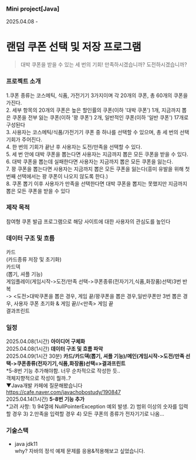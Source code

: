 ### Mini project[Java] 
2025.04.08 -
# 랜덤 쿠폰 선택 및 저장 프로그램
> 대박 쿠폰을 받을 수 있는 세 번의 기회! 만족하시겠습니까? 도전하시겠습니까?

### 프로젝트 소개
1.쿠폰 종류는 코스메틱, 식품, 가전기기 3가지이며 각 20개의 쿠폰, 총 60개의 쿠폰을 가진다.<br/>
2. 세부 항목의 20개의 쿠폰은 높은 할인률의 쿠폰(이하 '대박 쿠폰') 1개, 지금까지 뽑은 쿠폰을 전부 잃는 쿠폰(이하 '꽝 쿠폰') 2개, 일반적인 쿠폰(이하 '일반 쿠폰') 17개로 구성된다<br/>
3. 사용자는 코스메틱/식품/가전기기 쿠폰 중 하나를 선택할 수 있으며, 총 세 번의 선택 기회가 주어진다.<br/>
4. 한 번의 기회가 끝난 후 사용자는 도전/만족을 선택할 수 있다.<br/>
5. 세 번 안에 대박 쿠폰을 뽑는다면 사용자는 지금까지 뽑은 모든 쿠폰을 받을 수 있다.<br/>
6. 대박 쿠폰을 뽑는데 실패한다면 사용자는 지금까지 뽑은 모든 쿠폰을 잃는다.<br/>
7. 꽝 쿠폰을 뽑는다면 사용자는 지금까지 뽑은 모든 쿠폰을 잃는다(흥미 유발을 위해 첫번째 선택에서는 꽝 쿠폰이 나오지 않도록 한다.) <br/>
8. 쿠폰 뽑기 이후 사용자가 만족을 선택한다면 대박 쿠폰을 뽑지는 못했지만 지금까지 뽑은 모든 쿠폰을 받을 수 있다<br/>

### 제작 목적
참여형 쿠폰 발급 프로그램으로 해당 사이트에 대한 사용자의 관심도를 높인다


### 데이터 구조 및 흐름
카드<br/>
(카드종류 저장 및 초기화)<br/>
카드덱<br/>
(뽑기, 셔플 기능)<br/>
게임플레이(게임시작->도전/만족 선택->쿠폰종류(전자기기,식품,화장품)선택)3번 반복<br/>
-> <도전>대박쿠폰을 뽑은 경우, 게임 끝/꽝쿠폰을 뽑은 경우,일반쿠폰만 3번 뽑은 경우, 사용자 쿠폰 초기화 & 게임 끝//<만족> 게임 끝 <br/>
결과프린트

### 일정
2025.04.08(1시간)  **아이디어 구체화**<br/>
2025.04.08(1시간)  **데이터 구조 및 흐름 파악**<br/>
2025.04.09(1시간 30분)  **카드/카드덱(뽑기, 셔플 기능)/메인(게임시작->도전/만족 선택->쿠폰종류(전자기기,식품,화장품)선택=>결과프린트**<br/>
*5-8번 기능 추가해야함. 너무 순차적으로 작성한 듯..<br/>
객체지향적으로 작성이 뭘까..?<br/>
▼Java개발 카페에 질문해봤습니다<br/>
https://cafe.naver.com/javachobostudy/190847<br/>
2025.04.14(1시간)  **5-8번 기능 추가**<br/>
*고려 사항: 1) 94열에 NullPointerException 예외 발생. 2) 범위 이상의 숫자를 입력할 경우 3) 2.만족을 입력할 경우 4) 모든 쿠폰의 종류가 전자기기로 나옴...

### 기술스택
* java jdk11<br/>
why? 자바의 정석 예제 문제를 응용&적용해보고 싶었습니다.

